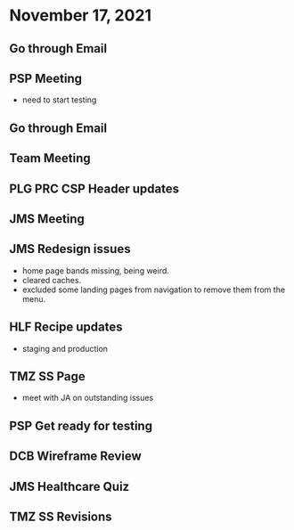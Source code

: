 # November 17, 2021

## Go through Email

## PSP Meeting
- need to start testing

## Go through Email

## Team Meeting

## PLG PRC CSP Header updates

## JMS Meeting

## JMS Redesign issues
- home page bands missing, being weird. 
- cleared caches.
- excluded some landing pages from navigation to remove them from the menu.

## HLF Recipe updates
- staging and production

## TMZ SS Page
- meet with JA on outstanding issues

## PSP Get ready for testing

## DCB Wireframe Review

## JMS Healthcare Quiz

## TMZ SS Revisions
